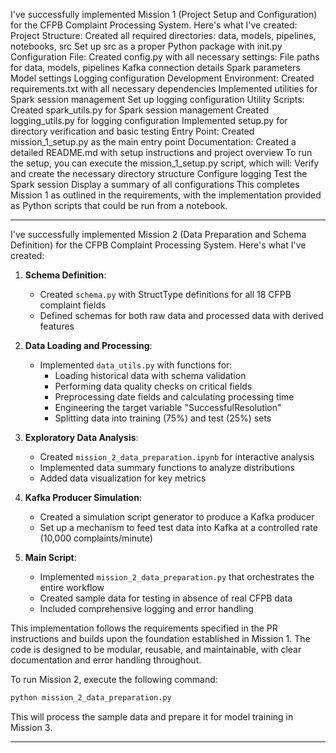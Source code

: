 I've successfully implemented Mission 1 (Project Setup and Configuration) for the CFPB Complaint Processing System. Here's what I've created:
Project Structure:
Created all required directories: data, models, pipelines, notebooks, src
Set up src as a proper Python package with init.py
Configuration File:
Created config.py with all necessary settings:
File paths for data, models, pipelines
Kafka connection details
Spark parameters
Model settings
Logging configuration
Development Environment:
Created requirements.txt with all necessary dependencies
Implemented utilities for Spark session management
Set up logging configuration
Utility Scripts:
Created spark_utils.py for Spark session management
Created logging_utils.py for logging configuration
Implemented setup.py for directory verification and basic testing
Entry Point:
Created mission_1_setup.py as the main entry point
Documentation:
Created a detailed README.md with setup instructions and project overview
To run the setup, you can execute the mission_1_setup.py script, which will:
Verify and create the necessary directory structure
Configure logging
Test the Spark session
Display a summary of all configurations
This completes Mission 1 as outlined in the requirements, with the implementation provided as Python scripts that could be run from a notebook.

----

I've successfully implemented Mission 2 (Data Preparation and Schema Definition) for the CFPB Complaint Processing System. Here's what I've created:

1. **Schema Definition**:
   - Created `schema.py` with StructType definitions for all 18 CFPB complaint fields
   - Defined schemas for both raw data and processed data with derived features

2. **Data Loading and Processing**:
   - Implemented `data_utils.py` with functions for:
     - Loading historical data with schema validation
     - Performing data quality checks on critical fields
     - Preprocessing date fields and calculating processing time
     - Engineering the target variable "SuccessfulResolution"
     - Splitting data into training (75%) and test (25%) sets

3. **Exploratory Data Analysis**:
   - Created `mission_2_data_preparation.ipynb` for interactive analysis
   - Implemented data summary functions to analyze distributions
   - Added data visualization for key metrics

4. **Kafka Producer Simulation**:
   - Created a simulation script generator to produce a Kafka producer
   - Set up a mechanism to feed test data into Kafka at a controlled rate (10,000 complaints/minute)

5. **Main Script**:
   - Implemented `mission_2_data_preparation.py` that orchestrates the entire workflow
   - Created sample data for testing in absence of real CFPB data
   - Included comprehensive logging and error handling

This implementation follows the requirements specified in the PR instructions and builds upon the foundation established in Mission 1. The code is designed to be modular, reusable, and maintainable, with clear documentation and error handling throughout.

To run Mission 2, execute the following command:
```bash
python mission_2_data_preparation.py
```

This will process the sample data and prepare it for model training in Mission 3.

----